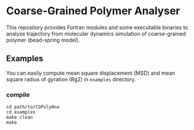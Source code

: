 # Coarse-Grained Polymer Analyser
This repository provides Fortran modules and some executable binaries to analyze trajectory from molecular dynamics simulation of coarse-grained polymer (bead-spring model).
## Examples
You can easily compute mean square displacement (MSD) and mean square radius of gyration (Rg2) in `examples` directory.
### compile 
```
cd path/to/CGPolyAna
cd examples
make clean
make
```
